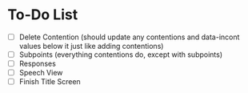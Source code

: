 <h1>To-Do List</h1>

- [ ] Delete Contention (should update any contentions and data-incont values below it just like adding contentions)
- [ ] Subpoints (everything contentions do, except with subpoints)
- [ ] Responses
- [ ] Speech View
- [ ] Finish Title Screen
